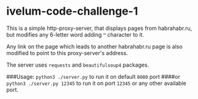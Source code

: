 # ivelum-code-challenge-1

This is a simple http-proxy-server, that displays pages from habrahabr.ru, 
but modifies any 6-letter word adding `™` character to it.

Any link on the page which leads to another habrahabr.ru page 
is also modified to point to this proxy-server's address.

The server uses `requests` and `beautifulsoup4` packages.

###Usage:
`python3 ./server.py` to run it on default `8080` port
####or
`python3 ./server.py 12345` to run it on port `12345` or any other available port.